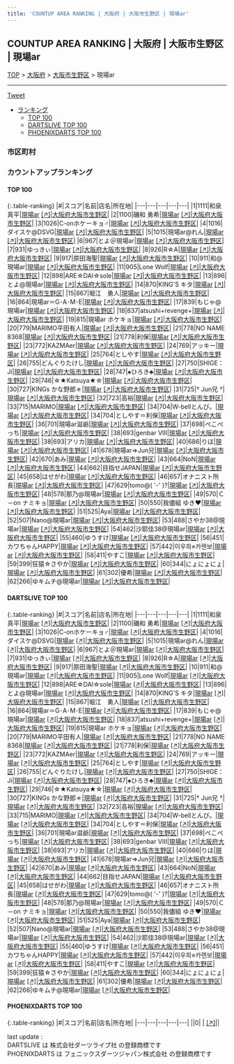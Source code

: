 ```yaml
---
title: 'COUNTUP AREA RANKING | 大阪府 | 大阪市生野区 | 現場ar'
---
```

## COUNTUP AREA RANKING | 大阪府 | 大阪市生野区 | 現場ar

[TOP](/darts/rank/) > [大阪府](/darts/rank/大阪府/) > [大阪市生野区](/darts/rank/大阪府/大阪市生野区/) > 現場ar

___

<a href="https://twitter.com/share?ref_src=twsrc%5Etfw" data-text="COUNTUP AREA RANKING | 大阪府大阪市生野区現場ar" class="twitter-share-button" data-hashtags="DARTSLIVE,PHOENIXDARTS,darts,ダーツ" data-show-count="false">Tweet</a>

* [ランキング](#カウントアップランキング)
    * [TOP 100](#top-100)
    * [DARTSLIVE TOP 100](#dartslive-top-100)
    * [PHOENIXDARTS TOP 100](#phoenixdarts-top-100)

### 市区町村

<ul>

</ul>

### カウントアップランキング

#### TOP 100



{:.table-ranking}
|#|スコア|名前|店名|所在地|
|---|---|---|---|---|
|1|1111|<span class="rank-name-dl">和泉　真平</span>|<a href="/darts/rank/shops/bad9b08b208d1b18774c926eb736cb5a.html">現場ar</a> <a href="https://search.dartslive.com/jp/shop/bad9b08b208d1b18774c926eb736cb5a">[↗]</a>|<a href="/darts/rank/大阪府/大阪市生野区">大阪府大阪市生野区</a>|
|2|1100|<span class="rank-name-dl">磯和 勇希</span>|<a href="/darts/rank/shops/bad9b08b208d1b18774c926eb736cb5a.html">現場ar</a> <a href="https://search.dartslive.com/jp/shop/bad9b08b208d1b18774c926eb736cb5a">[↗]</a>|<a href="/darts/rank/大阪府/大阪市生野区">大阪府大阪市生野区</a>|
|3|1026|<span class="rank-name-dl">C-onホケーキョ♂</span>|<a href="/darts/rank/shops/bad9b08b208d1b18774c926eb736cb5a.html">現場ar</a> <a href="https://search.dartslive.com/jp/shop/bad9b08b208d1b18774c926eb736cb5a">[↗]</a>|<a href="/darts/rank/大阪府/大阪市生野区">大阪府大阪市生野区</a>|
|4|1016|<span class="rank-name-dl">ダイスケ@DSVG</span>|<a href="/darts/rank/shops/bad9b08b208d1b18774c926eb736cb5a.html">現場ar</a> <a href="https://search.dartslive.com/jp/shop/bad9b08b208d1b18774c926eb736cb5a">[↗]</a>|<a href="/darts/rank/大阪府/大阪市生野区">大阪府大阪市生野区</a>|
|5|1015|<span class="rank-name-dl">現場ar@れん</span>|<a href="/darts/rank/shops/bad9b08b208d1b18774c926eb736cb5a.html">現場ar</a> <a href="https://search.dartslive.com/jp/shop/bad9b08b208d1b18774c926eb736cb5a">[↗]</a>|<a href="/darts/rank/大阪府/大阪市生野区">大阪府大阪市生野区</a>|
|6|967|<span class="rank-name-dl">とよ＠現場ar</span>|<a href="/darts/rank/shops/bad9b08b208d1b18774c926eb736cb5a.html">現場ar</a> <a href="https://search.dartslive.com/jp/shop/bad9b08b208d1b18774c926eb736cb5a">[↗]</a>|<a href="/darts/rank/大阪府/大阪市生野区">大阪府大阪市生野区</a>|
|7|931|<span class="rank-name-dl">ゆっきぃ</span>|<a href="/darts/rank/shops/bad9b08b208d1b18774c926eb736cb5a.html">現場ar</a> <a href="https://search.dartslive.com/jp/shop/bad9b08b208d1b18774c926eb736cb5a">[↗]</a>|<a href="/darts/rank/大阪府/大阪市生野区">大阪府大阪市生野区</a>|
|8|926|<span class="rank-name-dl">R☆A</span>|<a href="/darts/rank/shops/bad9b08b208d1b18774c926eb736cb5a.html">現場ar</a> <a href="https://search.dartslive.com/jp/shop/bad9b08b208d1b18774c926eb736cb5a">[↗]</a>|<a href="/darts/rank/大阪府/大阪市生野区">大阪府大阪市生野区</a>|
|9|917|<span class="rank-name-dl">原田海聖</span>|<a href="/darts/rank/shops/bad9b08b208d1b18774c926eb736cb5a.html">現場ar</a> <a href="https://search.dartslive.com/jp/shop/bad9b08b208d1b18774c926eb736cb5a">[↗]</a>|<a href="/darts/rank/大阪府/大阪市生野区">大阪府大阪市生野区</a>|
|10|911|<span class="rank-name-dl">和@現場ar</span>|<a href="/darts/rank/shops/bad9b08b208d1b18774c926eb736cb5a.html">現場ar</a> <a href="https://search.dartslive.com/jp/shop/bad9b08b208d1b18774c926eb736cb5a">[↗]</a>|<a href="/darts/rank/大阪府/大阪市生野区">大阪府大阪市生野区</a>|
|11|905|<span class="rank-name-dl">Lone Wolf</span>|<a href="/darts/rank/shops/bad9b08b208d1b18774c926eb736cb5a.html">現場ar</a> <a href="https://search.dartslive.com/jp/shop/bad9b08b208d1b18774c926eb736cb5a">[↗]</a>|<a href="/darts/rank/大阪府/大阪市生野区">大阪府大阪市生野区</a>|
|12|898|<span class="rank-name-dl">ARE☆DAI☆sole</span>|<a href="/darts/rank/shops/bad9b08b208d1b18774c926eb736cb5a.html">現場ar</a> <a href="https://search.dartslive.com/jp/shop/bad9b08b208d1b18774c926eb736cb5a">[↗]</a>|<a href="/darts/rank/大阪府/大阪市生野区">大阪府大阪市生野区</a>|
|13|896|<span class="rank-name-dl">とよ@現場ar</span>|<a href="/darts/rank/shops/bad9b08b208d1b18774c926eb736cb5a.html">現場ar</a> <a href="https://search.dartslive.com/jp/shop/bad9b08b208d1b18774c926eb736cb5a">[↗]</a>|<a href="/darts/rank/大阪府/大阪市生野区">大阪府大阪市生野区</a>|
|14|870|<span class="rank-name-dl">KING&#x27;S キタ</span>|<a href="/darts/rank/shops/bad9b08b208d1b18774c926eb736cb5a.html">現場ar</a> <a href="https://search.dartslive.com/jp/shop/bad9b08b208d1b18774c926eb736cb5a">[↗]</a>|<a href="/darts/rank/大阪府/大阪市生野区">大阪府大阪市生野区</a>|
|15|867|<span class="rank-name-dl">堀江　勇人</span>|<a href="/darts/rank/shops/bad9b08b208d1b18774c926eb736cb5a.html">現場ar</a> <a href="https://search.dartslive.com/jp/shop/bad9b08b208d1b18774c926eb736cb5a">[↗]</a>|<a href="/darts/rank/大阪府/大阪市生野区">大阪府大阪市生野区</a>|
|16|864|<span class="rank-name-dl">現場ar＝G･A･M･E</span>|<a href="/darts/rank/shops/bad9b08b208d1b18774c926eb736cb5a.html">現場ar</a> <a href="https://search.dartslive.com/jp/shop/bad9b08b208d1b18774c926eb736cb5a">[↗]</a>|<a href="/darts/rank/大阪府/大阪市生野区">大阪府大阪市生野区</a>|
|17|839|<span class="rank-name-dl">もじゃ@現場ar</span>|<a href="/darts/rank/shops/bad9b08b208d1b18774c926eb736cb5a.html">現場ar</a> <a href="https://search.dartslive.com/jp/shop/bad9b08b208d1b18774c926eb736cb5a">[↗]</a>|<a href="/darts/rank/大阪府/大阪市生野区">大阪府大阪市生野区</a>|
|18|837|<span class="rank-name-dl">atsushi+revenge+</span>|<a href="/darts/rank/shops/bad9b08b208d1b18774c926eb736cb5a.html">現場ar</a> <a href="https://search.dartslive.com/jp/shop/bad9b08b208d1b18774c926eb736cb5a">[↗]</a>|<a href="/darts/rank/大阪府/大阪市生野区">大阪府大阪市生野区</a>|
|19|815|<span class="rank-name-dl">現場ar ホケキョ</span>|<a href="/darts/rank/shops/bad9b08b208d1b18774c926eb736cb5a.html">現場ar</a> <a href="https://search.dartslive.com/jp/shop/bad9b08b208d1b18774c926eb736cb5a">[↗]</a>|<a href="/darts/rank/大阪府/大阪市生野区">大阪府大阪市生野区</a>|
|20|779|<span class="rank-name-dl">MARIMO平田有人</span>|<a href="/darts/rank/shops/bad9b08b208d1b18774c926eb736cb5a.html">現場ar</a> <a href="https://search.dartslive.com/jp/shop/bad9b08b208d1b18774c926eb736cb5a">[↗]</a>|<a href="/darts/rank/大阪府/大阪市生野区">大阪府大阪市生野区</a>|
|21|778|<span class="rank-name-dl">NO NAME 8368</span>|<a href="/darts/rank/shops/bad9b08b208d1b18774c926eb736cb5a.html">現場ar</a> <a href="https://search.dartslive.com/jp/shop/bad9b08b208d1b18774c926eb736cb5a">[↗]</a>|<a href="/darts/rank/大阪府/大阪市生野区">大阪府大阪市生野区</a>|
|21|778|<span class="rank-name-dl">利保</span>|<a href="/darts/rank/shops/bad9b08b208d1b18774c926eb736cb5a.html">現場ar</a> <a href="https://search.dartslive.com/jp/shop/bad9b08b208d1b18774c926eb736cb5a">[↗]</a>|<a href="/darts/rank/大阪府/大阪市生野区">大阪府大阪市生野区</a>|
|23|772|<span class="rank-name-dl">KAZMAer</span>|<a href="/darts/rank/shops/bad9b08b208d1b18774c926eb736cb5a.html">現場ar</a> <a href="https://search.dartslive.com/jp/shop/bad9b08b208d1b18774c926eb736cb5a">[↗]</a>|<a href="/darts/rank/大阪府/大阪市生野区">大阪府大阪市生野区</a>|
|24|769|<span class="rank-name-dl">アッキー</span>|<a href="/darts/rank/shops/bad9b08b208d1b18774c926eb736cb5a.html">現場ar</a> <a href="https://search.dartslive.com/jp/shop/bad9b08b208d1b18774c926eb736cb5a">[↗]</a>|<a href="/darts/rank/大阪府/大阪市生野区">大阪府大阪市生野区</a>|
|25|764|<span class="rank-name-dl">としやす</span>|<a href="/darts/rank/shops/bad9b08b208d1b18774c926eb736cb5a.html">現場ar</a> <a href="https://search.dartslive.com/jp/shop/bad9b08b208d1b18774c926eb736cb5a">[↗]</a>|<a href="/darts/rank/大阪府/大阪市生野区">大阪府大阪市生野区</a>|
|26|755|<span class="rank-name-dl">どんぐりたけし</span>|<a href="/darts/rank/shops/bad9b08b208d1b18774c926eb736cb5a.html">現場ar</a> <a href="https://search.dartslive.com/jp/shop/bad9b08b208d1b18774c926eb736cb5a">[↗]</a>|<a href="/darts/rank/大阪府/大阪市生野区">大阪府大阪市生野区</a>|
|27|750|<span class="rank-name-dl">SHIGE：Ji</span>|<a href="/darts/rank/shops/bad9b08b208d1b18774c926eb736cb5a.html">現場ar</a> <a href="https://search.dartslive.com/jp/shop/bad9b08b208d1b18774c926eb736cb5a">[↗]</a>|<a href="/darts/rank/大阪府/大阪市生野区">大阪府大阪市生野区</a>|
|28|747|<span class="rank-name-dl">♠ひろき♣</span>|<a href="/darts/rank/shops/bad9b08b208d1b18774c926eb736cb5a.html">現場ar</a> <a href="https://search.dartslive.com/jp/shop/bad9b08b208d1b18774c926eb736cb5a">[↗]</a>|<a href="/darts/rank/大阪府/大阪市生野区">大阪府大阪市生野区</a>|
|29|746|<span class="rank-name-dl">☆★Katsuya★☆</span>|<a href="/darts/rank/shops/bad9b08b208d1b18774c926eb736cb5a.html">現場ar</a> <a href="https://search.dartslive.com/jp/shop/bad9b08b208d1b18774c926eb736cb5a">[↗]</a>|<a href="/darts/rank/大阪府/大阪市生野区">大阪府大阪市生野区</a>|
|30|727|<span class="rank-name-dl">KINGs かな野郎＊</span>|<a href="/darts/rank/shops/bad9b08b208d1b18774c926eb736cb5a.html">現場ar</a> <a href="https://search.dartslive.com/jp/shop/bad9b08b208d1b18774c926eb736cb5a">[↗]</a>|<a href="/darts/rank/大阪府/大阪市生野区">大阪府大阪市生野区</a>|
|31|725|<span class="rank-name-dl">† Jun兄 †</span>|<a href="/darts/rank/shops/bad9b08b208d1b18774c926eb736cb5a.html">現場ar</a> <a href="https://search.dartslive.com/jp/shop/bad9b08b208d1b18774c926eb736cb5a">[↗]</a>|<a href="/darts/rank/大阪府/大阪市生野区">大阪府大阪市生野区</a>|
|32|723|<span class="rank-name-dl">高裕</span>|<a href="/darts/rank/shops/bad9b08b208d1b18774c926eb736cb5a.html">現場ar</a> <a href="https://search.dartslive.com/jp/shop/bad9b08b208d1b18774c926eb736cb5a">[↗]</a>|<a href="/darts/rank/大阪府/大阪市生野区">大阪府大阪市生野区</a>|
|33|715|<span class="rank-name-dl">MARIMO</span>|<a href="/darts/rank/shops/bad9b08b208d1b18774c926eb736cb5a.html">現場ar</a> <a href="https://search.dartslive.com/jp/shop/bad9b08b208d1b18774c926eb736cb5a">[↗]</a>|<a href="/darts/rank/大阪府/大阪市生野区">大阪府大阪市生野区</a>|
|34|704|<span class="rank-name-dl">W-bellとんび。</span>|<a href="/darts/rank/shops/bad9b08b208d1b18774c926eb736cb5a.html">現場ar</a> <a href="https://search.dartslive.com/jp/shop/bad9b08b208d1b18774c926eb736cb5a">[↗]</a>|<a href="/darts/rank/大阪府/大阪市生野区">大阪府大阪市生野区</a>|
|34|704|<span class="rank-name-dl">としやす＝利保</span>|<a href="/darts/rank/shops/bad9b08b208d1b18774c926eb736cb5a.html">現場ar</a> <a href="https://search.dartslive.com/jp/shop/bad9b08b208d1b18774c926eb736cb5a">[↗]</a>|<a href="/darts/rank/大阪府/大阪市生野区">大阪府大阪市生野区</a>|
|36|701|<span class="rank-name-dl">現場ar滋爺</span>|<a href="/darts/rank/shops/bad9b08b208d1b18774c926eb736cb5a.html">現場ar</a> <a href="https://search.dartslive.com/jp/shop/bad9b08b208d1b18774c926eb736cb5a">[↗]</a>|<a href="/darts/rank/大阪府/大阪市生野区">大阪府大阪市生野区</a>|
|37|698|<span class="rank-name-dl">ぺこぺっち</span>|<a href="/darts/rank/shops/bad9b08b208d1b18774c926eb736cb5a.html">現場ar</a> <a href="https://search.dartslive.com/jp/shop/bad9b08b208d1b18774c926eb736cb5a">[↗]</a>|<a href="/darts/rank/大阪府/大阪市生野区">大阪府大阪市生野区</a>|
|38|693|<span class="rank-name-dl">genbar Ⅷ</span>|<a href="/darts/rank/shops/bad9b08b208d1b18774c926eb736cb5a.html">現場ar</a> <a href="https://search.dartslive.com/jp/shop/bad9b08b208d1b18774c926eb736cb5a">[↗]</a>|<a href="/darts/rank/大阪府/大阪市生野区">大阪府大阪市生野区</a>|
|38|693|<span class="rank-name-dl">アリカ</span>|<a href="/darts/rank/shops/bad9b08b208d1b18774c926eb736cb5a.html">現場ar</a> <a href="https://search.dartslive.com/jp/shop/bad9b08b208d1b18774c926eb736cb5a">[↗]</a>|<a href="/darts/rank/大阪府/大阪市生野区">大阪府大阪市生野区</a>|
|40|686|<span class="rank-name-dl">りほ</span>|<a href="/darts/rank/shops/bad9b08b208d1b18774c926eb736cb5a.html">現場ar</a> <a href="https://search.dartslive.com/jp/shop/bad9b08b208d1b18774c926eb736cb5a">[↗]</a>|<a href="/darts/rank/大阪府/大阪市生野区">大阪府大阪市生野区</a>|
|41|678|<span class="rank-name-dl">現場ar⇒Jun兄</span>|<a href="/darts/rank/shops/bad9b08b208d1b18774c926eb736cb5a.html">現場ar</a> <a href="https://search.dartslive.com/jp/shop/bad9b08b208d1b18774c926eb736cb5a">[↗]</a>|<a href="/darts/rank/大阪府/大阪市生野区">大阪府大阪市生野区</a>|
|42|670|<span class="rank-name-dl">あみ</span>|<a href="/darts/rank/shops/bad9b08b208d1b18774c926eb736cb5a.html">現場ar</a> <a href="https://search.dartslive.com/jp/shop/bad9b08b208d1b18774c926eb736cb5a">[↗]</a>|<a href="/darts/rank/大阪府/大阪市生野区">大阪府大阪市生野区</a>|
|43|664|<span class="rank-name-dl">NoN</span>|<a href="/darts/rank/shops/bad9b08b208d1b18774c926eb736cb5a.html">現場ar</a> <a href="https://search.dartslive.com/jp/shop/bad9b08b208d1b18774c926eb736cb5a">[↗]</a>|<a href="/darts/rank/大阪府/大阪市生野区">大阪府大阪市生野区</a>|
|44|662|<span class="rank-name-dl">目指せJAPAN</span>|<a href="/darts/rank/shops/bad9b08b208d1b18774c926eb736cb5a.html">現場ar</a> <a href="https://search.dartslive.com/jp/shop/bad9b08b208d1b18774c926eb736cb5a">[↗]</a>|<a href="/darts/rank/大阪府/大阪市生野区">大阪府大阪市生野区</a>|
|45|658|<span class="rank-name-dl">はせがわ</span>|<a href="/darts/rank/shops/bad9b08b208d1b18774c926eb736cb5a.html">現場ar</a> <a href="https://search.dartslive.com/jp/shop/bad9b08b208d1b18774c926eb736cb5a">[↗]</a>|<a href="/darts/rank/大阪府/大阪市生野区">大阪府大阪市生野区</a>|
|46|657|<span class="rank-name-dl">オナニスト所長</span>|<a href="/darts/rank/shops/bad9b08b208d1b18774c926eb736cb5a.html">現場ar</a> <a href="https://search.dartslive.com/jp/shop/bad9b08b208d1b18774c926eb736cb5a">[↗]</a>|<a href="/darts/rank/大阪府/大阪市生野区">大阪府大阪市生野区</a>|
|47|629|<span class="rank-name-dl">tomo@( &#x27;-&#x27; )?</span>|<a href="/darts/rank/shops/bad9b08b208d1b18774c926eb736cb5a.html">現場ar</a> <a href="https://search.dartslive.com/jp/shop/bad9b08b208d1b18774c926eb736cb5a">[↗]</a>|<a href="/darts/rank/大阪府/大阪市生野区">大阪府大阪市生野区</a>|
|48|578|<span class="rank-name-dl">那乃@現場ar</span>|<a href="/darts/rank/shops/bad9b08b208d1b18774c926eb736cb5a.html">現場ar</a> <a href="https://search.dartslive.com/jp/shop/bad9b08b208d1b18774c926eb736cb5a">[↗]</a>|<a href="/darts/rank/大阪府/大阪市生野区">大阪府大阪市生野区</a>|
|49|570|<span class="rank-name-dl">Ｃ－on ナミキョ</span>|<a href="/darts/rank/shops/bad9b08b208d1b18774c926eb736cb5a.html">現場ar</a> <a href="https://search.dartslive.com/jp/shop/bad9b08b208d1b18774c926eb736cb5a">[↗]</a>|<a href="/darts/rank/大阪府/大阪市生野区">大阪府大阪市生野区</a>|
|50|550|<span class="rank-name-dl">我儘組 ゆき❤️</span>|<a href="/darts/rank/shops/bad9b08b208d1b18774c926eb736cb5a.html">現場ar</a> <a href="https://search.dartslive.com/jp/shop/bad9b08b208d1b18774c926eb736cb5a">[↗]</a>|<a href="/darts/rank/大阪府/大阪市生野区">大阪府大阪市生野区</a>|
|51|525|<span class="rank-name-dl">Aya</span>|<a href="/darts/rank/shops/bad9b08b208d1b18774c926eb736cb5a.html">現場ar</a> <a href="https://search.dartslive.com/jp/shop/bad9b08b208d1b18774c926eb736cb5a">[↗]</a>|<a href="/darts/rank/大阪府/大阪市生野区">大阪府大阪市生野区</a>|
|52|507|<span class="rank-name-dl">Nano@現場ar</span>|<a href="/darts/rank/shops/bad9b08b208d1b18774c926eb736cb5a.html">現場ar</a> <a href="https://search.dartslive.com/jp/shop/bad9b08b208d1b18774c926eb736cb5a">[↗]</a>|<a href="/darts/rank/大阪府/大阪市生野区">大阪府大阪市生野区</a>|
|53|488|<span class="rank-name-dl">さやか38@現場ar</span>|<a href="/darts/rank/shops/bad9b08b208d1b18774c926eb736cb5a.html">現場ar</a> <a href="https://search.dartslive.com/jp/shop/bad9b08b208d1b18774c926eb736cb5a">[↗]</a>|<a href="/darts/rank/大阪府/大阪市生野区">大阪府大阪市生野区</a>|
|54|462|<span class="rank-name-dl">沙耶佳38@現場ar</span>|<a href="/darts/rank/shops/bad9b08b208d1b18774c926eb736cb5a.html">現場ar</a> <a href="https://search.dartslive.com/jp/shop/bad9b08b208d1b18774c926eb736cb5a">[↗]</a>|<a href="/darts/rank/大阪府/大阪市生野区">大阪府大阪市生野区</a>|
|55|460|<span class="rank-name-dl">ゆうすけ</span>|<a href="/darts/rank/shops/bad9b08b208d1b18774c926eb736cb5a.html">現場ar</a> <a href="https://search.dartslive.com/jp/shop/bad9b08b208d1b18774c926eb736cb5a">[↗]</a>|<a href="/darts/rank/大阪府/大阪市生野区">大阪府大阪市生野区</a>|
|56|451|<span class="rank-name-dl">カワちゃんHAPPY</span>|<a href="/darts/rank/shops/bad9b08b208d1b18774c926eb736cb5a.html">現場ar</a> <a href="https://search.dartslive.com/jp/shop/bad9b08b208d1b18774c926eb736cb5a">[↗]</a>|<a href="/darts/rank/大阪府/大阪市生野区">大阪府大阪市生野区</a>|
|57|442|<span class="rank-name-dl">이우희⭐︎카렌보</span>|<a href="/darts/rank/shops/bad9b08b208d1b18774c926eb736cb5a.html">現場ar</a> <a href="https://search.dartslive.com/jp/shop/bad9b08b208d1b18774c926eb736cb5a">[↗]</a>|<a href="/darts/rank/大阪府/大阪市生野区">大阪府大阪市生野区</a>|
|58|411|<span class="rank-name-dl">やすこ</span>|<a href="/darts/rank/shops/bad9b08b208d1b18774c926eb736cb5a.html">現場ar</a> <a href="https://search.dartslive.com/jp/shop/bad9b08b208d1b18774c926eb736cb5a">[↗]</a>|<a href="/darts/rank/大阪府/大阪市生野区">大阪府大阪市生野区</a>|
|59|399|<span class="rank-name-dl">狂猿☆さやか</span>|<a href="/darts/rank/shops/bad9b08b208d1b18774c926eb736cb5a.html">現場ar</a> <a href="https://search.dartslive.com/jp/shop/bad9b08b208d1b18774c926eb736cb5a">[↗]</a>|<a href="/darts/rank/大阪府/大阪市生野区">大阪府大阪市生野区</a>|
|60|344|<span class="rank-name-dl">にょにょにょ</span>|<a href="/darts/rank/shops/bad9b08b208d1b18774c926eb736cb5a.html">現場ar</a> <a href="https://search.dartslive.com/jp/shop/bad9b08b208d1b18774c926eb736cb5a">[↗]</a>|<a href="/darts/rank/大阪府/大阪市生野区">大阪府大阪市生野区</a>|
|61|302|<span class="rank-name-dl">優希</span>|<a href="/darts/rank/shops/bad9b08b208d1b18774c926eb736cb5a.html">現場ar</a> <a href="https://search.dartslive.com/jp/shop/bad9b08b208d1b18774c926eb736cb5a">[↗]</a>|<a href="/darts/rank/大阪府/大阪市生野区">大阪府大阪市生野区</a>|
|62|266|<span class="rank-name-dl">ゆキムチ@現場ar</span>|<a href="/darts/rank/shops/bad9b08b208d1b18774c926eb736cb5a.html">現場ar</a> <a href="https://search.dartslive.com/jp/shop/bad9b08b208d1b18774c926eb736cb5a">[↗]</a>|<a href="/darts/rank/大阪府/大阪市生野区">大阪府大阪市生野区</a>|


#### DARTSLIVE TOP 100



{:.table-ranking}
|#|スコア|名前|店名|所在地|
|---|---|---|---|---|
|1|1111|<span class="rank-name-dl">和泉　真平</span>|<a href="/darts/rank/shops/bad9b08b208d1b18774c926eb736cb5a.html">現場ar</a> <a href="https://search.dartslive.com/jp/shop/bad9b08b208d1b18774c926eb736cb5a">[↗]</a>|<a href="/darts/rank/大阪府/大阪市生野区">大阪府大阪市生野区</a>|
|2|1100|<span class="rank-name-dl">磯和 勇希</span>|<a href="/darts/rank/shops/bad9b08b208d1b18774c926eb736cb5a.html">現場ar</a> <a href="https://search.dartslive.com/jp/shop/bad9b08b208d1b18774c926eb736cb5a">[↗]</a>|<a href="/darts/rank/大阪府/大阪市生野区">大阪府大阪市生野区</a>|
|3|1026|<span class="rank-name-dl">C-onホケーキョ♂</span>|<a href="/darts/rank/shops/bad9b08b208d1b18774c926eb736cb5a.html">現場ar</a> <a href="https://search.dartslive.com/jp/shop/bad9b08b208d1b18774c926eb736cb5a">[↗]</a>|<a href="/darts/rank/大阪府/大阪市生野区">大阪府大阪市生野区</a>|
|4|1016|<span class="rank-name-dl">ダイスケ@DSVG</span>|<a href="/darts/rank/shops/bad9b08b208d1b18774c926eb736cb5a.html">現場ar</a> <a href="https://search.dartslive.com/jp/shop/bad9b08b208d1b18774c926eb736cb5a">[↗]</a>|<a href="/darts/rank/大阪府/大阪市生野区">大阪府大阪市生野区</a>|
|5|1015|<span class="rank-name-dl">現場ar@れん</span>|<a href="/darts/rank/shops/bad9b08b208d1b18774c926eb736cb5a.html">現場ar</a> <a href="https://search.dartslive.com/jp/shop/bad9b08b208d1b18774c926eb736cb5a">[↗]</a>|<a href="/darts/rank/大阪府/大阪市生野区">大阪府大阪市生野区</a>|
|6|967|<span class="rank-name-dl">とよ＠現場ar</span>|<a href="/darts/rank/shops/bad9b08b208d1b18774c926eb736cb5a.html">現場ar</a> <a href="https://search.dartslive.com/jp/shop/bad9b08b208d1b18774c926eb736cb5a">[↗]</a>|<a href="/darts/rank/大阪府/大阪市生野区">大阪府大阪市生野区</a>|
|7|931|<span class="rank-name-dl">ゆっきぃ</span>|<a href="/darts/rank/shops/bad9b08b208d1b18774c926eb736cb5a.html">現場ar</a> <a href="https://search.dartslive.com/jp/shop/bad9b08b208d1b18774c926eb736cb5a">[↗]</a>|<a href="/darts/rank/大阪府/大阪市生野区">大阪府大阪市生野区</a>|
|8|926|<span class="rank-name-dl">R☆A</span>|<a href="/darts/rank/shops/bad9b08b208d1b18774c926eb736cb5a.html">現場ar</a> <a href="https://search.dartslive.com/jp/shop/bad9b08b208d1b18774c926eb736cb5a">[↗]</a>|<a href="/darts/rank/大阪府/大阪市生野区">大阪府大阪市生野区</a>|
|9|917|<span class="rank-name-dl">原田海聖</span>|<a href="/darts/rank/shops/bad9b08b208d1b18774c926eb736cb5a.html">現場ar</a> <a href="https://search.dartslive.com/jp/shop/bad9b08b208d1b18774c926eb736cb5a">[↗]</a>|<a href="/darts/rank/大阪府/大阪市生野区">大阪府大阪市生野区</a>|
|10|911|<span class="rank-name-dl">和@現場ar</span>|<a href="/darts/rank/shops/bad9b08b208d1b18774c926eb736cb5a.html">現場ar</a> <a href="https://search.dartslive.com/jp/shop/bad9b08b208d1b18774c926eb736cb5a">[↗]</a>|<a href="/darts/rank/大阪府/大阪市生野区">大阪府大阪市生野区</a>|
|11|905|<span class="rank-name-dl">Lone Wolf</span>|<a href="/darts/rank/shops/bad9b08b208d1b18774c926eb736cb5a.html">現場ar</a> <a href="https://search.dartslive.com/jp/shop/bad9b08b208d1b18774c926eb736cb5a">[↗]</a>|<a href="/darts/rank/大阪府/大阪市生野区">大阪府大阪市生野区</a>|
|12|898|<span class="rank-name-dl">ARE☆DAI☆sole</span>|<a href="/darts/rank/shops/bad9b08b208d1b18774c926eb736cb5a.html">現場ar</a> <a href="https://search.dartslive.com/jp/shop/bad9b08b208d1b18774c926eb736cb5a">[↗]</a>|<a href="/darts/rank/大阪府/大阪市生野区">大阪府大阪市生野区</a>|
|13|896|<span class="rank-name-dl">とよ@現場ar</span>|<a href="/darts/rank/shops/bad9b08b208d1b18774c926eb736cb5a.html">現場ar</a> <a href="https://search.dartslive.com/jp/shop/bad9b08b208d1b18774c926eb736cb5a">[↗]</a>|<a href="/darts/rank/大阪府/大阪市生野区">大阪府大阪市生野区</a>|
|14|870|<span class="rank-name-dl">KING&#x27;S キタ</span>|<a href="/darts/rank/shops/bad9b08b208d1b18774c926eb736cb5a.html">現場ar</a> <a href="https://search.dartslive.com/jp/shop/bad9b08b208d1b18774c926eb736cb5a">[↗]</a>|<a href="/darts/rank/大阪府/大阪市生野区">大阪府大阪市生野区</a>|
|15|867|<span class="rank-name-dl">堀江　勇人</span>|<a href="/darts/rank/shops/bad9b08b208d1b18774c926eb736cb5a.html">現場ar</a> <a href="https://search.dartslive.com/jp/shop/bad9b08b208d1b18774c926eb736cb5a">[↗]</a>|<a href="/darts/rank/大阪府/大阪市生野区">大阪府大阪市生野区</a>|
|16|864|<span class="rank-name-dl">現場ar＝G･A･M･E</span>|<a href="/darts/rank/shops/bad9b08b208d1b18774c926eb736cb5a.html">現場ar</a> <a href="https://search.dartslive.com/jp/shop/bad9b08b208d1b18774c926eb736cb5a">[↗]</a>|<a href="/darts/rank/大阪府/大阪市生野区">大阪府大阪市生野区</a>|
|17|839|<span class="rank-name-dl">もじゃ@現場ar</span>|<a href="/darts/rank/shops/bad9b08b208d1b18774c926eb736cb5a.html">現場ar</a> <a href="https://search.dartslive.com/jp/shop/bad9b08b208d1b18774c926eb736cb5a">[↗]</a>|<a href="/darts/rank/大阪府/大阪市生野区">大阪府大阪市生野区</a>|
|18|837|<span class="rank-name-dl">atsushi+revenge+</span>|<a href="/darts/rank/shops/bad9b08b208d1b18774c926eb736cb5a.html">現場ar</a> <a href="https://search.dartslive.com/jp/shop/bad9b08b208d1b18774c926eb736cb5a">[↗]</a>|<a href="/darts/rank/大阪府/大阪市生野区">大阪府大阪市生野区</a>|
|19|815|<span class="rank-name-dl">現場ar ホケキョ</span>|<a href="/darts/rank/shops/bad9b08b208d1b18774c926eb736cb5a.html">現場ar</a> <a href="https://search.dartslive.com/jp/shop/bad9b08b208d1b18774c926eb736cb5a">[↗]</a>|<a href="/darts/rank/大阪府/大阪市生野区">大阪府大阪市生野区</a>|
|20|779|<span class="rank-name-dl">MARIMO平田有人</span>|<a href="/darts/rank/shops/bad9b08b208d1b18774c926eb736cb5a.html">現場ar</a> <a href="https://search.dartslive.com/jp/shop/bad9b08b208d1b18774c926eb736cb5a">[↗]</a>|<a href="/darts/rank/大阪府/大阪市生野区">大阪府大阪市生野区</a>|
|21|778|<span class="rank-name-dl">NO NAME 8368</span>|<a href="/darts/rank/shops/bad9b08b208d1b18774c926eb736cb5a.html">現場ar</a> <a href="https://search.dartslive.com/jp/shop/bad9b08b208d1b18774c926eb736cb5a">[↗]</a>|<a href="/darts/rank/大阪府/大阪市生野区">大阪府大阪市生野区</a>|
|21|778|<span class="rank-name-dl">利保</span>|<a href="/darts/rank/shops/bad9b08b208d1b18774c926eb736cb5a.html">現場ar</a> <a href="https://search.dartslive.com/jp/shop/bad9b08b208d1b18774c926eb736cb5a">[↗]</a>|<a href="/darts/rank/大阪府/大阪市生野区">大阪府大阪市生野区</a>|
|23|772|<span class="rank-name-dl">KAZMAer</span>|<a href="/darts/rank/shops/bad9b08b208d1b18774c926eb736cb5a.html">現場ar</a> <a href="https://search.dartslive.com/jp/shop/bad9b08b208d1b18774c926eb736cb5a">[↗]</a>|<a href="/darts/rank/大阪府/大阪市生野区">大阪府大阪市生野区</a>|
|24|769|<span class="rank-name-dl">アッキー</span>|<a href="/darts/rank/shops/bad9b08b208d1b18774c926eb736cb5a.html">現場ar</a> <a href="https://search.dartslive.com/jp/shop/bad9b08b208d1b18774c926eb736cb5a">[↗]</a>|<a href="/darts/rank/大阪府/大阪市生野区">大阪府大阪市生野区</a>|
|25|764|<span class="rank-name-dl">としやす</span>|<a href="/darts/rank/shops/bad9b08b208d1b18774c926eb736cb5a.html">現場ar</a> <a href="https://search.dartslive.com/jp/shop/bad9b08b208d1b18774c926eb736cb5a">[↗]</a>|<a href="/darts/rank/大阪府/大阪市生野区">大阪府大阪市生野区</a>|
|26|755|<span class="rank-name-dl">どんぐりたけし</span>|<a href="/darts/rank/shops/bad9b08b208d1b18774c926eb736cb5a.html">現場ar</a> <a href="https://search.dartslive.com/jp/shop/bad9b08b208d1b18774c926eb736cb5a">[↗]</a>|<a href="/darts/rank/大阪府/大阪市生野区">大阪府大阪市生野区</a>|
|27|750|<span class="rank-name-dl">SHIGE：Ji</span>|<a href="/darts/rank/shops/bad9b08b208d1b18774c926eb736cb5a.html">現場ar</a> <a href="https://search.dartslive.com/jp/shop/bad9b08b208d1b18774c926eb736cb5a">[↗]</a>|<a href="/darts/rank/大阪府/大阪市生野区">大阪府大阪市生野区</a>|
|28|747|<span class="rank-name-dl">♠ひろき♣</span>|<a href="/darts/rank/shops/bad9b08b208d1b18774c926eb736cb5a.html">現場ar</a> <a href="https://search.dartslive.com/jp/shop/bad9b08b208d1b18774c926eb736cb5a">[↗]</a>|<a href="/darts/rank/大阪府/大阪市生野区">大阪府大阪市生野区</a>|
|29|746|<span class="rank-name-dl">☆★Katsuya★☆</span>|<a href="/darts/rank/shops/bad9b08b208d1b18774c926eb736cb5a.html">現場ar</a> <a href="https://search.dartslive.com/jp/shop/bad9b08b208d1b18774c926eb736cb5a">[↗]</a>|<a href="/darts/rank/大阪府/大阪市生野区">大阪府大阪市生野区</a>|
|30|727|<span class="rank-name-dl">KINGs かな野郎＊</span>|<a href="/darts/rank/shops/bad9b08b208d1b18774c926eb736cb5a.html">現場ar</a> <a href="https://search.dartslive.com/jp/shop/bad9b08b208d1b18774c926eb736cb5a">[↗]</a>|<a href="/darts/rank/大阪府/大阪市生野区">大阪府大阪市生野区</a>|
|31|725|<span class="rank-name-dl">† Jun兄 †</span>|<a href="/darts/rank/shops/bad9b08b208d1b18774c926eb736cb5a.html">現場ar</a> <a href="https://search.dartslive.com/jp/shop/bad9b08b208d1b18774c926eb736cb5a">[↗]</a>|<a href="/darts/rank/大阪府/大阪市生野区">大阪府大阪市生野区</a>|
|32|723|<span class="rank-name-dl">高裕</span>|<a href="/darts/rank/shops/bad9b08b208d1b18774c926eb736cb5a.html">現場ar</a> <a href="https://search.dartslive.com/jp/shop/bad9b08b208d1b18774c926eb736cb5a">[↗]</a>|<a href="/darts/rank/大阪府/大阪市生野区">大阪府大阪市生野区</a>|
|33|715|<span class="rank-name-dl">MARIMO</span>|<a href="/darts/rank/shops/bad9b08b208d1b18774c926eb736cb5a.html">現場ar</a> <a href="https://search.dartslive.com/jp/shop/bad9b08b208d1b18774c926eb736cb5a">[↗]</a>|<a href="/darts/rank/大阪府/大阪市生野区">大阪府大阪市生野区</a>|
|34|704|<span class="rank-name-dl">W-bellとんび。</span>|<a href="/darts/rank/shops/bad9b08b208d1b18774c926eb736cb5a.html">現場ar</a> <a href="https://search.dartslive.com/jp/shop/bad9b08b208d1b18774c926eb736cb5a">[↗]</a>|<a href="/darts/rank/大阪府/大阪市生野区">大阪府大阪市生野区</a>|
|34|704|<span class="rank-name-dl">としやす＝利保</span>|<a href="/darts/rank/shops/bad9b08b208d1b18774c926eb736cb5a.html">現場ar</a> <a href="https://search.dartslive.com/jp/shop/bad9b08b208d1b18774c926eb736cb5a">[↗]</a>|<a href="/darts/rank/大阪府/大阪市生野区">大阪府大阪市生野区</a>|
|36|701|<span class="rank-name-dl">現場ar滋爺</span>|<a href="/darts/rank/shops/bad9b08b208d1b18774c926eb736cb5a.html">現場ar</a> <a href="https://search.dartslive.com/jp/shop/bad9b08b208d1b18774c926eb736cb5a">[↗]</a>|<a href="/darts/rank/大阪府/大阪市生野区">大阪府大阪市生野区</a>|
|37|698|<span class="rank-name-dl">ぺこぺっち</span>|<a href="/darts/rank/shops/bad9b08b208d1b18774c926eb736cb5a.html">現場ar</a> <a href="https://search.dartslive.com/jp/shop/bad9b08b208d1b18774c926eb736cb5a">[↗]</a>|<a href="/darts/rank/大阪府/大阪市生野区">大阪府大阪市生野区</a>|
|38|693|<span class="rank-name-dl">genbar Ⅷ</span>|<a href="/darts/rank/shops/bad9b08b208d1b18774c926eb736cb5a.html">現場ar</a> <a href="https://search.dartslive.com/jp/shop/bad9b08b208d1b18774c926eb736cb5a">[↗]</a>|<a href="/darts/rank/大阪府/大阪市生野区">大阪府大阪市生野区</a>|
|38|693|<span class="rank-name-dl">アリカ</span>|<a href="/darts/rank/shops/bad9b08b208d1b18774c926eb736cb5a.html">現場ar</a> <a href="https://search.dartslive.com/jp/shop/bad9b08b208d1b18774c926eb736cb5a">[↗]</a>|<a href="/darts/rank/大阪府/大阪市生野区">大阪府大阪市生野区</a>|
|40|686|<span class="rank-name-dl">りほ</span>|<a href="/darts/rank/shops/bad9b08b208d1b18774c926eb736cb5a.html">現場ar</a> <a href="https://search.dartslive.com/jp/shop/bad9b08b208d1b18774c926eb736cb5a">[↗]</a>|<a href="/darts/rank/大阪府/大阪市生野区">大阪府大阪市生野区</a>|
|41|678|<span class="rank-name-dl">現場ar⇒Jun兄</span>|<a href="/darts/rank/shops/bad9b08b208d1b18774c926eb736cb5a.html">現場ar</a> <a href="https://search.dartslive.com/jp/shop/bad9b08b208d1b18774c926eb736cb5a">[↗]</a>|<a href="/darts/rank/大阪府/大阪市生野区">大阪府大阪市生野区</a>|
|42|670|<span class="rank-name-dl">あみ</span>|<a href="/darts/rank/shops/bad9b08b208d1b18774c926eb736cb5a.html">現場ar</a> <a href="https://search.dartslive.com/jp/shop/bad9b08b208d1b18774c926eb736cb5a">[↗]</a>|<a href="/darts/rank/大阪府/大阪市生野区">大阪府大阪市生野区</a>|
|43|664|<span class="rank-name-dl">NoN</span>|<a href="/darts/rank/shops/bad9b08b208d1b18774c926eb736cb5a.html">現場ar</a> <a href="https://search.dartslive.com/jp/shop/bad9b08b208d1b18774c926eb736cb5a">[↗]</a>|<a href="/darts/rank/大阪府/大阪市生野区">大阪府大阪市生野区</a>|
|44|662|<span class="rank-name-dl">目指せJAPAN</span>|<a href="/darts/rank/shops/bad9b08b208d1b18774c926eb736cb5a.html">現場ar</a> <a href="https://search.dartslive.com/jp/shop/bad9b08b208d1b18774c926eb736cb5a">[↗]</a>|<a href="/darts/rank/大阪府/大阪市生野区">大阪府大阪市生野区</a>|
|45|658|<span class="rank-name-dl">はせがわ</span>|<a href="/darts/rank/shops/bad9b08b208d1b18774c926eb736cb5a.html">現場ar</a> <a href="https://search.dartslive.com/jp/shop/bad9b08b208d1b18774c926eb736cb5a">[↗]</a>|<a href="/darts/rank/大阪府/大阪市生野区">大阪府大阪市生野区</a>|
|46|657|<span class="rank-name-dl">オナニスト所長</span>|<a href="/darts/rank/shops/bad9b08b208d1b18774c926eb736cb5a.html">現場ar</a> <a href="https://search.dartslive.com/jp/shop/bad9b08b208d1b18774c926eb736cb5a">[↗]</a>|<a href="/darts/rank/大阪府/大阪市生野区">大阪府大阪市生野区</a>|
|47|629|<span class="rank-name-dl">tomo@( &#x27;-&#x27; )?</span>|<a href="/darts/rank/shops/bad9b08b208d1b18774c926eb736cb5a.html">現場ar</a> <a href="https://search.dartslive.com/jp/shop/bad9b08b208d1b18774c926eb736cb5a">[↗]</a>|<a href="/darts/rank/大阪府/大阪市生野区">大阪府大阪市生野区</a>|
|48|578|<span class="rank-name-dl">那乃@現場ar</span>|<a href="/darts/rank/shops/bad9b08b208d1b18774c926eb736cb5a.html">現場ar</a> <a href="https://search.dartslive.com/jp/shop/bad9b08b208d1b18774c926eb736cb5a">[↗]</a>|<a href="/darts/rank/大阪府/大阪市生野区">大阪府大阪市生野区</a>|
|49|570|<span class="rank-name-dl">Ｃ－on ナミキョ</span>|<a href="/darts/rank/shops/bad9b08b208d1b18774c926eb736cb5a.html">現場ar</a> <a href="https://search.dartslive.com/jp/shop/bad9b08b208d1b18774c926eb736cb5a">[↗]</a>|<a href="/darts/rank/大阪府/大阪市生野区">大阪府大阪市生野区</a>|
|50|550|<span class="rank-name-dl">我儘組 ゆき❤️</span>|<a href="/darts/rank/shops/bad9b08b208d1b18774c926eb736cb5a.html">現場ar</a> <a href="https://search.dartslive.com/jp/shop/bad9b08b208d1b18774c926eb736cb5a">[↗]</a>|<a href="/darts/rank/大阪府/大阪市生野区">大阪府大阪市生野区</a>|
|51|525|<span class="rank-name-dl">Aya</span>|<a href="/darts/rank/shops/bad9b08b208d1b18774c926eb736cb5a.html">現場ar</a> <a href="https://search.dartslive.com/jp/shop/bad9b08b208d1b18774c926eb736cb5a">[↗]</a>|<a href="/darts/rank/大阪府/大阪市生野区">大阪府大阪市生野区</a>|
|52|507|<span class="rank-name-dl">Nano@現場ar</span>|<a href="/darts/rank/shops/bad9b08b208d1b18774c926eb736cb5a.html">現場ar</a> <a href="https://search.dartslive.com/jp/shop/bad9b08b208d1b18774c926eb736cb5a">[↗]</a>|<a href="/darts/rank/大阪府/大阪市生野区">大阪府大阪市生野区</a>|
|53|488|<span class="rank-name-dl">さやか38@現場ar</span>|<a href="/darts/rank/shops/bad9b08b208d1b18774c926eb736cb5a.html">現場ar</a> <a href="https://search.dartslive.com/jp/shop/bad9b08b208d1b18774c926eb736cb5a">[↗]</a>|<a href="/darts/rank/大阪府/大阪市生野区">大阪府大阪市生野区</a>|
|54|462|<span class="rank-name-dl">沙耶佳38@現場ar</span>|<a href="/darts/rank/shops/bad9b08b208d1b18774c926eb736cb5a.html">現場ar</a> <a href="https://search.dartslive.com/jp/shop/bad9b08b208d1b18774c926eb736cb5a">[↗]</a>|<a href="/darts/rank/大阪府/大阪市生野区">大阪府大阪市生野区</a>|
|55|460|<span class="rank-name-dl">ゆうすけ</span>|<a href="/darts/rank/shops/bad9b08b208d1b18774c926eb736cb5a.html">現場ar</a> <a href="https://search.dartslive.com/jp/shop/bad9b08b208d1b18774c926eb736cb5a">[↗]</a>|<a href="/darts/rank/大阪府/大阪市生野区">大阪府大阪市生野区</a>|
|56|451|<span class="rank-name-dl">カワちゃんHAPPY</span>|<a href="/darts/rank/shops/bad9b08b208d1b18774c926eb736cb5a.html">現場ar</a> <a href="https://search.dartslive.com/jp/shop/bad9b08b208d1b18774c926eb736cb5a">[↗]</a>|<a href="/darts/rank/大阪府/大阪市生野区">大阪府大阪市生野区</a>|
|57|442|<span class="rank-name-dl">이우희⭐︎카렌보</span>|<a href="/darts/rank/shops/bad9b08b208d1b18774c926eb736cb5a.html">現場ar</a> <a href="https://search.dartslive.com/jp/shop/bad9b08b208d1b18774c926eb736cb5a">[↗]</a>|<a href="/darts/rank/大阪府/大阪市生野区">大阪府大阪市生野区</a>|
|58|411|<span class="rank-name-dl">やすこ</span>|<a href="/darts/rank/shops/bad9b08b208d1b18774c926eb736cb5a.html">現場ar</a> <a href="https://search.dartslive.com/jp/shop/bad9b08b208d1b18774c926eb736cb5a">[↗]</a>|<a href="/darts/rank/大阪府/大阪市生野区">大阪府大阪市生野区</a>|
|59|399|<span class="rank-name-dl">狂猿☆さやか</span>|<a href="/darts/rank/shops/bad9b08b208d1b18774c926eb736cb5a.html">現場ar</a> <a href="https://search.dartslive.com/jp/shop/bad9b08b208d1b18774c926eb736cb5a">[↗]</a>|<a href="/darts/rank/大阪府/大阪市生野区">大阪府大阪市生野区</a>|
|60|344|<span class="rank-name-dl">にょにょにょ</span>|<a href="/darts/rank/shops/bad9b08b208d1b18774c926eb736cb5a.html">現場ar</a> <a href="https://search.dartslive.com/jp/shop/bad9b08b208d1b18774c926eb736cb5a">[↗]</a>|<a href="/darts/rank/大阪府/大阪市生野区">大阪府大阪市生野区</a>|
|61|302|<span class="rank-name-dl">優希</span>|<a href="/darts/rank/shops/bad9b08b208d1b18774c926eb736cb5a.html">現場ar</a> <a href="https://search.dartslive.com/jp/shop/bad9b08b208d1b18774c926eb736cb5a">[↗]</a>|<a href="/darts/rank/大阪府/大阪市生野区">大阪府大阪市生野区</a>|
|62|266|<span class="rank-name-dl">ゆキムチ@現場ar</span>|<a href="/darts/rank/shops/bad9b08b208d1b18774c926eb736cb5a.html">現場ar</a> <a href="https://search.dartslive.com/jp/shop/bad9b08b208d1b18774c926eb736cb5a">[↗]</a>|<a href="/darts/rank/大阪府/大阪市生野区">大阪府大阪市生野区</a>|


#### PHOENIXDARTS TOP 100



{:.table-ranking}
|#|スコア|名前|店名|所在地|
|---|---|---|---|---|
||0|<span class="rank-name-dl"> </span>|<a href="/darts/rank/shops/.html"></a> <a href="">[↗]</a>|<a href="/darts/rank//"></a>|


<div class="footer border-top border-gray-light mt-5 pt-3 text-right text-gray">
    last update : <span style="font-weight: italic" id="foot_last_modified"></span><br />
    DARTSLIVE は 株式会社ダーツライブ社 の登録商標です<br />
    PHOENIXDARTS は フェニックスダーツジャパン株式会社 の登録商標です<br />
</div>

<script src="https://cdnjs.cloudflare.com/ajax/libs/jquery.tablesorter/2.31.3/js/jquery.tablesorter.min.js" integrity="sha512-qzgd5cYSZcosqpzpn7zF2ZId8f/8CHmFKZ8j7mU4OUXTNRd5g+ZHBPsgKEwoqxCtdQvExE5LprwwPAgoicguNg==" crossorigin="anonymous" referrerpolicy="no-referrer"></script>
<link rel="stylesheet" href="https://cdnjs.cloudflare.com/ajax/libs/jquery.tablesorter/2.31.3/css/theme.default.min.css" integrity="sha512-wghhOJkjQX0Lh3NSWvNKeZ0ZpNn+SPVXX1Qyc9OCaogADktxrBiBdKGDoqVUOyhStvMBmJQ8ZdMHiR3wuEq8+w==" crossorigin="anonymous" referrerpolicy="no-referrer" />
<script>
$(function() {
    $(".table-ranking").tablesorter({sortList:[[0, 0]]});
    $("#foot_last_modified").text(formatDate(new Date(document.lastModified), 'yyyy-MM-dd HH:mm:ss'));
});
</script>

<script async src="https://platform.twitter.com/widgets.js" charset="utf-8"></script>